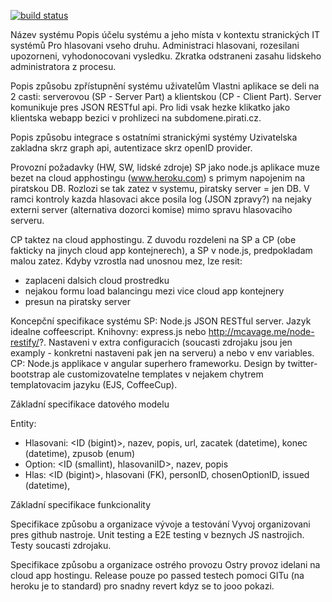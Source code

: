 [![build status](https://secure.travis-ci.org/vencax/js-democracy-server.png?branch=master)](https://secure.travis-ci.org/vencax/js-democracy-server)

Název systému
Popis účelu systému a jeho místa v kontextu stranických IT systémů
Pro hlasovani vseho druhu. Administraci hlasovani, rozesilani upozorneni, vyhodonocovani vysledku.
Zkratka odstraneni zasahu lidskeho administratora z procesu.

Popis způsobu zpřístupnění systému uživatelům
Vlastni aplikace se deli na 2 casti: serverovou (SP - Server Part) a klientskou (CP - Client Part).
Server komunikuje pres JSON RESTful api.
Pro lidi vsak hezke klikatko jako klientska webapp bezici v prohlizeci na subdomene.pirati.cz.

Popis způsobu integrace s ostatními stranickými systémy
Uzivatelska zakladna skrz graph api, autentizace skrz openID provider.

Provozní požadavky (HW, SW, lidské zdroje)
SP jako node.js aplikace muze bezet na cloud apphostingu (www.heroku.com) s primym napojenim na piratskou DB.
Rozlozi se tak zatez v systemu, piratsky server = jen DB.
V ramci kontroly kazda hlasovaci akce posila log (JSON zpravy?) na nejaky externi server (alternativa dozorci komise) mimo spravu hlasovaciho serveru.

CP taktez na cloud apphostingu.
Z duvodu rozdeleni na SP a CP (obe fakticky na jinych cloud app kontejnerech), a SP v node.js, predpokladam malou zatez.
Kdyby vzrostla nad unosnou mez, lze resit:
- zaplaceni dalsich cloud prostredku
- nejakou formu load balancingu mezi vice cloud app kontejnery
- presun na piratsky server

Koncepční specifikace systému
SP:
Node.js JSON RESTful server. Jazyk idealne coffeescript. Knihovny: express.js nebo http://mcavage.me/node-restify/?.
Nastaveni v extra configuracich (soucasti zdrojaku jsou jen examply - konkretni nastaveni pak jen na serveru) a nebo v env variables.
CP:
Node.js applikace v angular superhero frameworku.
Design by twitter-bootstrap ale customizovatelne templates v nejakem chytrem templatovacim jazyku (EJS, CoffeeCup).

Základní specifikace datového modelu

Entity:
- Hlasovani: <ID (bigint)>, nazev, popis, url, zacatek (datetime), konec (datetime), zpusob (enum)
- Option: <ID (smallint), hlasovaniID>, nazev, popis
- Hlas: <ID (bigint)>, hlasovani (FK), personID, chosenOptionID, issued (datetime), 

Základní specifikace funkcionality

Specifikace způsobu a organizace vývoje a testování
Vyvoj organizovani pres github nastroje. Unit testing a E2E testing v beznych JS nastrojich. Testy soucasti zdrojaku.

Specifikace způsobu a organizace ostrého provozu
Ostry provoz idelani na cloud app hostingu.
Release pouze po passed testech pomoci GITu (na heroku je to standard) pro snadny revert kdyz se to jooo pokazi.
